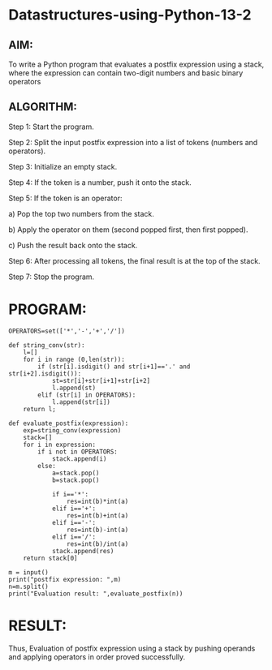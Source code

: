 # Datastructures-using-Python-13-2

## AIM:

To write a Python program that evaluates a postfix expression using a stack, where the expression can contain two-digit numbers and basic binary operators

## ALGORITHM:

Step 1: Start the program.

Step 2: Split the input postfix expression into a list of tokens (numbers and operators).

Step 3: Initialize an empty stack.

Step 4: If the token is a number, push it onto the stack.

Step 5: If the token is an operator:

a) Pop the top two numbers from the stack.

b) Apply the operator on them (second popped first, then first popped).

c) Push the result back onto the stack.

Step 6: After processing all tokens, the final result is at the top of the stack.

Step 7: Stop the program.

# PROGRAM: 

```
OPERATORS=set(['*','-','+','/'])

def string_conv(str):
    l=[]
    for i in range (0,len(str)):
        if (str[i].isdigit() and str[i+1]=='.' and str[i+2].isdigit()):
            st=str[i]+str[i+1]+str[i+2]
            l.append(st)
        elif (str[i] in OPERATORS):
            l.append(str[i])
    return l;
    
def evaluate_postfix(expression):
    exp=string_conv(expression)
    stack=[] 
    for i in expression:
        if i not in OPERATORS:
            stack.append(i)
        else:
            a=stack.pop()
            b=stack.pop()
            
            if i=='*':
                res=int(b)*int(a)
            elif i=='+':
                res=int(b)+int(a)
            elif i=='-':
                res=int(b)-int(a)
            elif i=='/':
                res=int(b)/int(a)
            stack.append(res)
    return stack[0]

m = input()
print("postfix expression: ",m)
n=m.split()
print("Evaluation result: ",evaluate_postfix(n))
```

# RESULT:

Thus, Evaluation of postfix expression using a stack by pushing operands and applying operators in order proved successfully.
